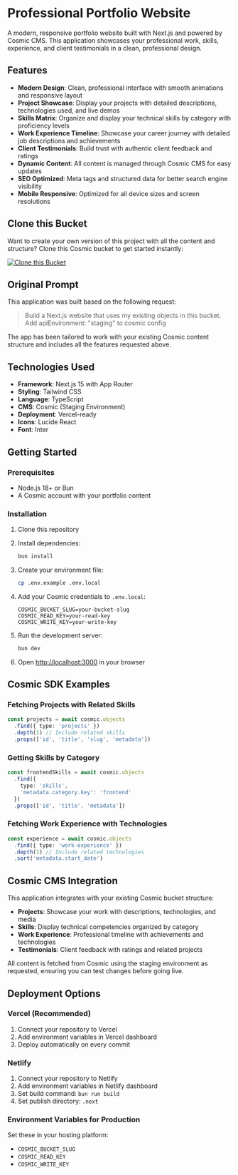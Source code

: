 # Professional Portfolio Website

A modern, responsive portfolio website built with Next.js and powered by Cosmic CMS. This application showcases your professional work, skills, experience, and client testimonials in a clean, professional design.

## Features

- **Modern Design**: Clean, professional interface with smooth animations and responsive layout
- **Project Showcase**: Display your projects with detailed descriptions, technologies used, and live demos
- **Skills Matrix**: Organize and display your technical skills by category with proficiency levels
- **Work Experience Timeline**: Showcase your career journey with detailed job descriptions and achievements
- **Client Testimonials**: Build trust with authentic client feedback and ratings
- **Dynamic Content**: All content is managed through Cosmic CMS for easy updates
- **SEO Optimized**: Meta tags and structured data for better search engine visibility
- **Mobile Responsive**: Optimized for all device sizes and screen resolutions

## Clone this Bucket

Want to create your own version of this project with all the content and structure? Clone this Cosmic bucket to get started instantly:

[![Clone this Bucket](https://img.shields.io/badge/Clone%20this%20Bucket-4F46E5?style=for-the-badge&logo=cosmic&logoColor=white)](http://localhost:3040/projects/new?clone_bucket=portfolio-production)

## Original Prompt

This application was built based on the following request:

> Build a Next.js website that uses my existing objects in this bucket. Add apiEnvironment: "staging" to cosmic config

The app has been tailored to work with your existing Cosmic content structure and includes all the features requested above.

## Technologies Used

- **Framework**: Next.js 15 with App Router
- **Styling**: Tailwind CSS
- **Language**: TypeScript
- **CMS**: Cosmic (Staging Environment)
- **Deployment**: Vercel-ready
- **Icons**: Lucide React
- **Font**: Inter

## Getting Started

### Prerequisites

- Node.js 18+ or Bun
- A Cosmic account with your portfolio content

### Installation

1. Clone this repository
2. Install dependencies:
   ```bash
   bun install
   ```

3. Create your environment file:
   ```bash
   cp .env.example .env.local
   ```

4. Add your Cosmic credentials to `.env.local`:
   ```env
   COSMIC_BUCKET_SLUG=your-bucket-slug
   COSMIC_READ_KEY=your-read-key
   COSMIC_WRITE_KEY=your-write-key
   ```

5. Run the development server:
   ```bash
   bun dev
   ```

6. Open [http://localhost:3000](http://localhost:3000) in your browser

## Cosmic SDK Examples

### Fetching Projects with Related Skills
```typescript
const projects = await cosmic.objects
  .find({ type: 'projects' })
  .depth(1) // Include related skills
  .props(['id', 'title', 'slug', 'metadata'])
```

### Getting Skills by Category
```typescript
const frontendSkills = await cosmic.objects
  .find({ 
    type: 'skills',
    'metadata.category.key': 'frontend'
  })
  .props(['id', 'title', 'metadata'])
```

### Fetching Work Experience with Technologies
```typescript
const experience = await cosmic.objects
  .find({ type: 'work-experience' })
  .depth(1) // Include related technologies
  .sort('metadata.start_date')
```

## Cosmic CMS Integration

This application integrates with your existing Cosmic bucket structure:

- **Projects**: Showcase your work with descriptions, technologies, and media
- **Skills**: Display technical competencies organized by category
- **Work Experience**: Professional timeline with achievements and technologies
- **Testimonials**: Client feedback with ratings and related projects

All content is fetched from Cosmic using the staging environment as requested, ensuring you can test changes before going live.

## Deployment Options

### Vercel (Recommended)
1. Connect your repository to Vercel
2. Add environment variables in Vercel dashboard
3. Deploy automatically on every commit

### Netlify
1. Connect your repository to Netlify
2. Add environment variables in Netlify dashboard
3. Set build command: `bun run build`
4. Set publish directory: `.next`

### Environment Variables for Production
Set these in your hosting platform:
- `COSMIC_BUCKET_SLUG`
- `COSMIC_READ_KEY` 
- `COSMIC_WRITE_KEY`
<!-- README_END -->